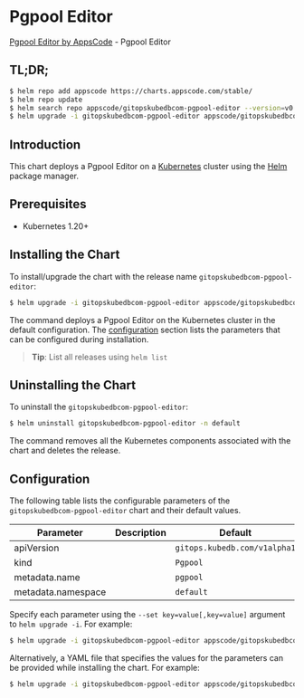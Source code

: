 # Pgpool Editor

[Pgpool Editor by AppsCode](https://appscode.com) - Pgpool Editor

## TL;DR;

```bash
$ helm repo add appscode https://charts.appscode.com/stable/
$ helm repo update
$ helm search repo appscode/gitopskubedbcom-pgpool-editor --version=v0.22.0
$ helm upgrade -i gitopskubedbcom-pgpool-editor appscode/gitopskubedbcom-pgpool-editor -n default --create-namespace --version=v0.22.0
```

## Introduction

This chart deploys a Pgpool Editor on a [Kubernetes](http://kubernetes.io) cluster using the [Helm](https://helm.sh) package manager.

## Prerequisites

- Kubernetes 1.20+

## Installing the Chart

To install/upgrade the chart with the release name `gitopskubedbcom-pgpool-editor`:

```bash
$ helm upgrade -i gitopskubedbcom-pgpool-editor appscode/gitopskubedbcom-pgpool-editor -n default --create-namespace --version=v0.22.0
```

The command deploys a Pgpool Editor on the Kubernetes cluster in the default configuration. The [configuration](#configuration) section lists the parameters that can be configured during installation.

> **Tip**: List all releases using `helm list`

## Uninstalling the Chart

To uninstall the `gitopskubedbcom-pgpool-editor`:

```bash
$ helm uninstall gitopskubedbcom-pgpool-editor -n default
```

The command removes all the Kubernetes components associated with the chart and deletes the release.

## Configuration

The following table lists the configurable parameters of the `gitopskubedbcom-pgpool-editor` chart and their default values.

|     Parameter      | Description |                 Default                 |
|--------------------|-------------|-----------------------------------------|
| apiVersion         |             | <code>gitops.kubedb.com/v1alpha1</code> |
| kind               |             | <code>Pgpool</code>                     |
| metadata.name      |             | <code>pgpool</code>                     |
| metadata.namespace |             | <code>default</code>                    |


Specify each parameter using the `--set key=value[,key=value]` argument to `helm upgrade -i`. For example:

```bash
$ helm upgrade -i gitopskubedbcom-pgpool-editor appscode/gitopskubedbcom-pgpool-editor -n default --create-namespace --version=v0.22.0 --set apiVersion=gitops.kubedb.com/v1alpha1
```

Alternatively, a YAML file that specifies the values for the parameters can be provided while
installing the chart. For example:

```bash
$ helm upgrade -i gitopskubedbcom-pgpool-editor appscode/gitopskubedbcom-pgpool-editor -n default --create-namespace --version=v0.22.0 --values values.yaml
```
